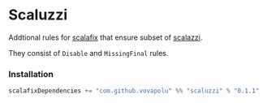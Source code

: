 # Scaluzzi

Addtional rules for [scalafix](https://github.com/scalacenter/scalafix) that ensure subset of [scalazzi](https://github.com/scalaz/scalazzi). 

They consist of `Disable` and `MissingFinal` rules. 

### Installation 

```sbt
scalafixDependencies += "com.github.vovapolu" %% "scaluzzi" % "0.1.1"
```
